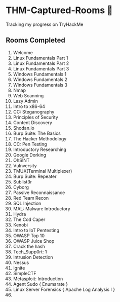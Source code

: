 # THM-Captured-Rooms 🚩
Tracking my progress on TryHackMe 


## Rooms Completed 

1. Welcome
2. Linux Fundamentals Part 1 
3. Linux Fundamentals Part 2
4. Linux Fundamentals Part 3
5. Windows Fundamentals 1
6. Windows Fundamentals 2
7. Windows Fundamentals 3
8. Nmap
9. Web Scanning
10. Lazy Admin
11. Intro to x86-64
12. CC: Steganography
13. Principles of Security
14. Content Discovery
15. Shodan.io
16. Burp Suite: The Basics
17. The Hacker Methodology
18. CC: Pen Testing
19. Introductory Researching
20. Google Dorking
21. OhSINT
22. Vulnversity
23. TMUX(Terminal Multiplexer)
24. Burp Suite: Repeater
25. Sublist3r
26. Cyborg
27. Passive Reconnaissance
28. Red Team Recon
29. SQL Injection
30. MAL: Malware Introductory
31. Hydra
32. The Cod Caper
33. Kenobi
34. Intro to IoT Pentesting
35. OWASP Top 10
36. OWASP Juice Shop
37. Crack the hash
38. Tech_Supp0rt: 1
39. Intrusion Detection
40. Nessus
41. Ignite 
42. SimpleCTF
43. Metasploit: Introduction 
44. Agent Sudo { Enumarate }
45. Linux Server Forensics { Apache Log Analysis I }
46. 



